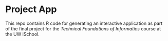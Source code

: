 # Project App
This repo contains R code for generating an interactive application as part of the final project
for the _Technical Foundations of Informatics_ course at the UW iSchool.
